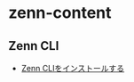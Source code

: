 # zenn-content

## Zenn CLI

- [Zenn CLIをインストールする](https://zenn.dev/zenn/articles/install-zenn-cli)
